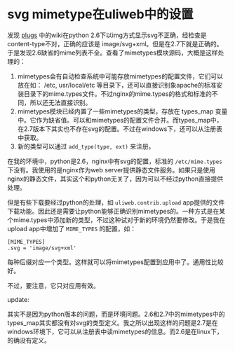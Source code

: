 # svg mimetype在uliweb中的设置

发现 [plugs][1] 中的wiki在python 2.6下以img方式显示svg不正确，经检查是content-type不对，正确的应该是 image/svg+xml。但是在2.7下就是正确的。于是发现2.6缺省的mime列表不全。查看了mimetypes模块源码，大概是这样处理的：

1. mimetypes会有自动检查系统中可能存放mimetypes的配置文件，它们可以放在如： /etc, usr/local/etc 等目录下，还可以直接识别象apache的标准安装目录下的mime.types文件。不过nginx的mime.types的格式和标准的不同，所以还无法直接识别。
2. mimetypes模块已经内置了一些mimetypes的类型，存放在 types\_map 变量中。它作为缺省值。可以和mimetypes的配置文件合并。而types\_map中，在2.7版本下其实也不存在svg的配置。不过在windows下，还可以从注册表中获取。
3. 新的类型可以通过 `add_type(type, ext)` 来注册。

在我的环境中，python是2.6，nginx中有svg的配置，标准的 `/etc/mime.types` 下没有。我使用的是nginx作为web server提供静态文件服务。如果只是使用nginx的静态文件，其实这个和python无关了，因为可以不经过python直接提供处理。

但是有些下载要经过python的处理，如 `uliweb.contrib.upload` app提供的文件下载功能。因此还是需要让python能够正确识别mimetypes的。一种方式是在某个mime.types中添加新的类型，不过这种试对于新的环境仍然要修改。于是我在upload app中増加了 `MIME_TYPES` 的配置，如：

    [MIME_TYPES]
    .svg = 'image/svg+xml'

每种后缀对应一个类型。这样就可以将mimetypes配置到应用中了。通用性比较好。

不过，要注意，它只对应用有效。

  [1]: https://github.com/limodou/plugs

update:

其实不是因为python版本的问题，而是环境问题。2.6和2.7中的mimetypes中的types\_map其实都没有对svg的类型定义。我之所以出现这样的问题是2.7是在windows环境下，它可以从注册表中读mimetypes的信息。而2.6是在linux下，的确没有定义。
